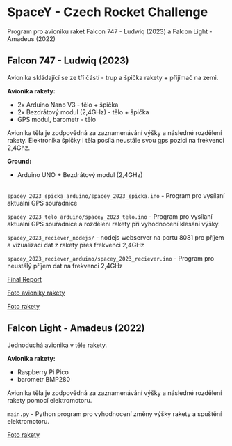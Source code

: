 # SpaceY  - Czech Rocket Challenge 
Program pro avioniku raket Falcon 747 - Ludwiq (2023) a Falcon Light - Amadeus (2022) 

  ## Falcon 747 - Ludwiq (2023)
Avionika skládající se ze tří částí - trup a špička rakety + přijímač na zemi.

 **Avionika rakety:**

 - 2x Arduino Nano V3 - tělo + špička
 - 2x Bezdrátový modul (2,4GHz) - tělo + špička
 - GPS modul, barometr - tělo

Avionika těla je zodpovědná za zaznamenávání výšky a následné rozdělení rakety. Elektronika špičky i těla posílá neustále svou gps pozici na frekvenci 2,4Ghz.

**Ground:**

 - Arduino UNO + Bezdrátový modul (2,4GHz)
<br><br>
 
`spacey_2023_spicka_arduino/spacey_2023_spicka.ino` - Program pro vysílaní aktualní GPS souřadnice

`spacey_2023_telo_arduino/spacey_2023_telo.ino` - Program pro vysílaní aktualní GPS souřadnice a rozdělení rakety při vyhodnocení klesání výšky.

`spacey_2023_reciever_nodejs/` - nodejs webserver na portu 8081 pro příjem a vizualizaci dat z rakety přes frekvenci 2,4GHz

`spacey_2023_reciever_arduino/spacey_2023_reciever.ino` - Program pro neustálý příjem dat na frekvenci 2,4GHz

[Final Report](https://github.com/TTLES33/SpaceY-CzechRocketChallenge/assets/73744077/deb2c6aa-9e65-4fe0-9275-cdb2f8e0874a)

[Foto avioniky rakety](https://github.com/TTLES33/SpaceY-CzechRocketChallenge/assets/73744077/a2a5b49b-f613-4c08-b89d-f536124e29a2)

[Foto rakety](https://github.com/TTLES33/SpaceY-CzechRocketChallenge/assets/73744077/e996b476-73c6-43c3-af95-1b7709c1c0fe)


  ## Falcon Light - Amadeus (2022)
Jednoduchá avionika v těle rakety.

 **Avionika rakety:**

 - Raspberry Pi Pico
 - barometr BMP280

Avionika těla je zodpovědná za zaznamenávání výšky a následné rozdělení rakety pomocí elektromotoru. 


`main.py` - Python program pro vyhodnocení změny výšky rakety a spuštění elektromotoru.

[Foto rakety](https://github.com/TTLES33/SpaceY-CzechRocketChallenge/assets/73744077/5d81b139-d639-4baa-8f42-583ea2ef453d)


